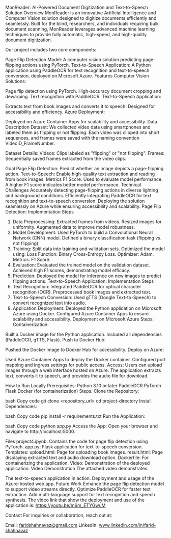 MonReader: AI-Powered Document Digitization and Text-to-Speech Solution
Overview
MonReader is an innovative Artificial Intelligence and Computer Vision solution designed to digitize documents efficiently and seamlessly. Built for the blind, researchers, and individuals requiring bulk document scanning, MonReader leverages advanced machine learning techniques to provide fully automatic, high-speed, and high-quality document digitization.

Our project includes two core components:

Page Flip Detection Model: A computer vision solution predicting page-flipping actions using PyTorch.
Text-to-Speech Application: A Python application using PaddleOCR for text recognition and text-to-speech conversion, deployed on Microsoft Azure.
Features
Computer Vision Solutions:

Page flip detection using PyTorch.
High-accuracy document cropping and dewarping.
Text recognition with PaddleOCR.
Text-to-Speech Application:

Extracts text from book images and converts it to speech.
Designed for accessibility and efficiency.
Azure Deployment:

Deployed on Azure Container Apps for scalability and accessibility.
Data Description
Dataset:
We collected video data using smartphones and labeled them as flipping or not flipping. Each video was clipped into short sequences, and frames were saved with the naming convention VideoID_FrameNumber.

Dataset Details:
Videos: Clips labeled as "flipping" or "not flipping".
Frames: Sequentially saved frames extracted from the video clips.

Goal
Page Flip Detection: Predict whether an image depicts a page-flipping action.
Text-to-Speech: Enable high-quality text extraction and reading from book images.
Metrics
F1 Score: Used to evaluate model performance. A higher F1 score indicates better model performance.
Technical Challenges
Accurately detecting page-flipping actions in diverse lighting and background conditions.
Efficiently integrating PaddleOCR for text recognition and text-to-speech conversion.
Deploying the solution seamlessly on Azure while ensuring accessibility and scalability.
Page Flip Detection: Implementation Steps
1. Data Preprocessing:
Extracted frames from videos.
Resized images for uniformity.
Augmented data to improve model robustness.
2. Model Development:
Used PyTorch to build a Convolutional Neural Network (CNN) model.
Defined a binary classification task (flipping vs. not flipping).
3. Training:
Split data into training and validation sets.
Optimized the model using:
Loss Function: Binary Cross-Entropy Loss.
Optimizer: Adam.
Metrics: F1 Score.
4. Evaluation:
Evaluated the trained model on the validation dataset.
Achieved high F1 scores, demonstrating model efficacy.
5. Prediction:
Deployed the model for inference on new images to predict flipping actions.
Text-to-Speech Application: Implementation Steps
1. Text Recognition:
Integrated PaddleOCR for optical character recognition (OCR).
Preprocessed book images and extracted text.
2. Text-to-Speech Conversion:
Used gTTS (Google Text-to-Speech) to convert recognized text into audio.
3. Application Deployment:
Deployed the Python application on Microsoft Azure using Docker.
Configured Azure Container Apps to ensure scalability and accessibility.
Deployment on Microsoft Azure
Steps:
Containerization:

Built a Docker image for the Python application.
Included all dependencies (PaddleOCR, gTTS, Flask).
Push to Docker Hub:

Pushed the Docker image to Docker Hub for accessibility.
Deploy on Azure:

Used Azure Container Apps to deploy the Docker container.
Configured port mapping and ingress settings for public access.
Access:
Users can upload images through a web interface hosted on Azure. The application extracts text, converts it to speech, and provides the audio file for download.

How to Run Locally
Prerequisites:
Python 3.10 or later
PaddleOCR
PyTorch
Flask
Docker (for containerization)
Steps:
Clone the Repository:

bash
Copy code
git clone <repository_url>
cd project-directory
Install Dependencies:

bash
Copy code
pip install -r requirements.txt
Run the Application:

bash
Copy code
python app.py
Access the App: Open your browser and navigate to http://localhost:5000.

Files
project4.ipynb: Contains the code for page flip detection using PyTorch.
app.py: Flask application for text-to-speech conversion.
Templates:
upload.html: Page for uploading book images.
result.html: Page displaying extracted text and audio download option.
Dockerfile: For containerizing the application.
Video: Demonstration of the deployed application.
Video Demonstration
The attached video demonstrates:

The text-to-speech application in action.
Deployment and usage of the Azure-hosted web app.
Future Work
Enhance the page flip detection model to support video streams directly.
Optimize PaddleOCR for faster text extraction.
Add multi-language support for text recognition and speech synthesis.
The video link that show the deployment and use of the application is:
https://youtu.be/m6m_ETYGwuM

Contact
For inquiries or collaboration, reach out at:

Email: faridshahnavaz@gmail.com
LinkedIn: www.linkedin.com/in/farid-shahnavaz
